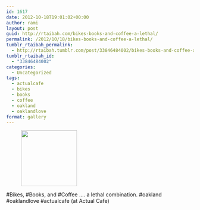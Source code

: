 ```yaml
---
id: 1617
date: 2012-10-18T19:01:02+00:00
author: rami
layout: post
guid: http://rtaibah.com/bikes-books-and-coffee-a-lethal/
permalink: /2012/10/18/bikes-books-and-coffee-a-lethal/
tumblr_rtaibah_permalink:
  - http://rtaibah.tumblr.com/post/33846484002/bikes-books-and-coffee-a-lethal
tumblr_rtaibah_id:
  - "33846484002"
categories:
  - Uncategorized
tags:
  - actualcafe
  - bikes
  - books
  - coffee
  - oakland
  - oaklandlove
format: gallery
---
```

<div id='gallery-139' class='gallery galleryid-1617 gallery-columns-3 gallery-size-thumbnail'>
  <figure class='gallery-item'> 
  
  <div class='gallery-icon landscape'>
    <a href='http://139.59.20.41/2012/10/18/bikes-books-and-coffee-a-lethal/attachment/1618/'><img width="150" height="150" src="http://139.59.20.41/wp-content/uploads/2012/10/tumblr_mc3rhqxEZE1qb4qlko1_1280-150x150.jpg" class="attachment-thumbnail size-thumbnail" alt="" srcset="http://139.59.20.41/wp-content/uploads/2012/10/tumblr_mc3rhqxEZE1qb4qlko1_1280-150x150.jpg 150w, http://139.59.20.41/wp-content/uploads/2012/10/tumblr_mc3rhqxEZE1qb4qlko1_1280-300x300.jpg 300w, http://139.59.20.41/wp-content/uploads/2012/10/tumblr_mc3rhqxEZE1qb4qlko1_1280-100x100.jpg 100w, http://139.59.20.41/wp-content/uploads/2012/10/tumblr_mc3rhqxEZE1qb4qlko1_1280.jpg 612w" sizes="100vw" /></a>
  </div></figure>
</div>

#Bikes, #Books, and #Coffee &#8230;. a lethal combination. #oakland #oaklandlove #actualcafe (at Actual Cafe)